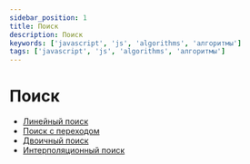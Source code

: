 ```yaml
---
sidebar_position: 1
title: Поиск
description: Поиск
keywords: ['javascript', 'js', 'algorithms', 'алгоритмы']
tags: ['javascript', 'js', 'algorithms', 'алгоритмы']
---
```


# Поиск

- [Линейный поиск](./linear.md)
- [Поиск с переходом](./jump.md)
- [Двоичный поиск](./binary.md)
- [Интерполяционный поиск](./interpolation.md)
